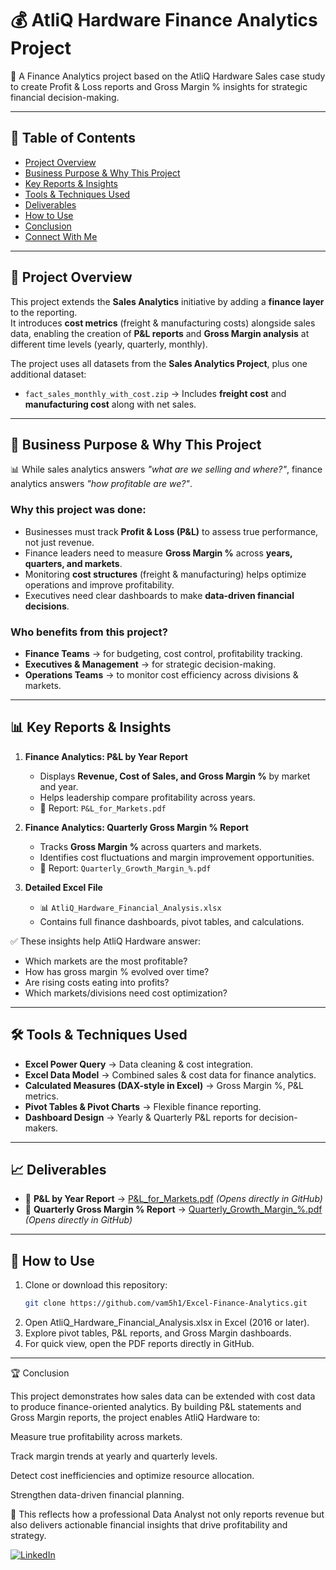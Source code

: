 # 💰 AtliQ Hardware Finance Analytics Project  

📌 A Finance Analytics project based on the AtliQ Hardware Sales case study to create Profit & Loss reports and Gross Margin % insights for strategic financial decision-making.

---

## 📑 Table of Contents  
- [Project Overview](#-project-overview)  
- [Business Purpose & Why This Project](#-business-purpose--why-this-project)  
- [Key Reports & Insights](#-key-reports--insights)  
- [Tools & Techniques Used](#-tools--techniques-used)  
- [Deliverables](#-deliverables)  
- [How to Use](#-how-to-use)  
- [Conclusion](#-conclusion)  
- [Connect With Me](#-connect-with-me)  

---

## 📌 Project Overview  
This project extends the **Sales Analytics** initiative by adding a **finance layer** to the reporting.  
It introduces **cost metrics** (freight & manufacturing costs) alongside sales data, enabling the creation of **P&L reports** and **Gross Margin analysis** at different time levels (yearly, quarterly, monthly).  

The project uses all datasets from the **Sales Analytics Project**, plus one additional dataset:  
- `fact_sales_monthly_with_cost.zip` → Includes **freight cost** and **manufacturing cost** along with net sales.  

---

## 🎯 Business Purpose & Why This Project  

📊 While sales analytics answers *"what are we selling and where?"*, finance analytics answers *"how profitable are we?"*.  

### Why this project was done:  
- Businesses must track **Profit & Loss (P&L)** to assess true performance, not just revenue.  
- Finance leaders need to measure **Gross Margin %** across **years, quarters, and markets**.  
- Monitoring **cost structures** (freight & manufacturing) helps optimize operations and improve profitability.  
- Executives need clear dashboards to make **data-driven financial decisions**.  

### Who benefits from this project?  
- **Finance Teams** → for budgeting, cost control, profitability tracking.  
- **Executives & Management** → for strategic decision-making.  
- **Operations Teams** → to monitor cost efficiency across divisions & markets.  

---

## 📊 Key Reports & Insights  

1. **Finance Analytics: P&L by Year Report**  
   - Displays **Revenue, Cost of Sales, and Gross Margin %** by market and year.  
   - Helps leadership compare profitability across years.  
   - 📄 Report: `P&L_for_Markets.pdf`  

2. **Finance Analytics: Quarterly Gross Margin % Report**  
   - Tracks **Gross Margin %** across quarters and markets.  
   - Identifies cost fluctuations and margin improvement opportunities.  
   - 📄 Report: `Quarterly_Growth_Margin_%.pdf`  

3. **Detailed Excel File**  
   - 📊 `AtliQ_Hardware_Financial_Analysis.xlsx`  
   - Contains full finance dashboards, pivot tables, and calculations.  

✅ These insights help AtliQ Hardware answer:  
- Which markets are the most profitable?  
- How has gross margin % evolved over time?  
- Are rising costs eating into profits?  
- Which markets/divisions need cost optimization?  

---

## 🛠 Tools & Techniques Used  
- **Excel Power Query** → Data cleaning & cost integration.  
- **Excel Data Model** → Combined sales & cost data for finance analytics.  
- **Calculated Measures (DAX-style in Excel)** → Gross Margin %, P&L metrics.  
- **Pivot Tables & Pivot Charts** → Flexible finance reporting.  
- **Dashboard Design** → Yearly & Quarterly P&L reports for decision-makers.  

---

## 📈 Deliverables  
- 📑 **P&L by Year Report** → [P&L_for_Markets.pdf](reports/P&L_for_Markets.pdf) *(Opens directly in GitHub)*  
- 📑 **Quarterly Gross Margin % Report** → [Quarterly_Growth_Margin_%.pdf](reports/Quarterly_Growth_Margin_%.pdf) *(Opens directly in GitHub)*  

---

## 🚀 How to Use  
1. Clone or download this repository:  
   ```bash
   git clone https://github.com/vam5h1/Excel-Finance-Analytics.git
2. Open AtliQ_Hardware_Financial_Analysis.xlsx in Excel (2016 or later).
3. Explore pivot tables, P&L reports, and Gross Margin dashboards.
4. For quick view, open the PDF reports directly in GitHub.

---

🏆 Conclusion

This project demonstrates how sales data can be extended with cost data to produce finance-oriented analytics.
By building P&L statements and Gross Margin reports, the project enables AtliQ Hardware to:

Measure true profitability across markets.

Track margin trends at yearly and quarterly levels.

Detect cost inefficiencies and optimize resource allocation.

Strengthen data-driven financial planning.

📌 This reflects how a professional Data Analyst not only reports revenue but also delivers actionable financial insights that drive profitability and strategy.

[![LinkedIn](https://img.shields.io/badge/LinkedIn-Connect-blue?logo=linkedin)](https://www.linkedin.com/in/vam5h1/)  
